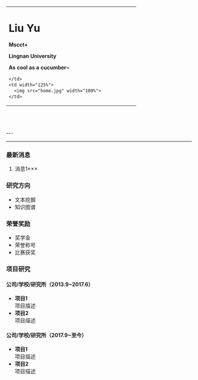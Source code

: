 <div>
<table border="0">
  <tr>
    <td width="75%">
      <h1>Liu Yu</h1>
      <p><b>Mscct+</b></p>
      <p><b>Lingnan University</b></p>
      <p><b>As cool as a cucumber~</b></p>
      <p><b></b></p>
      
    </td>
    <td width="125%">
      <img src="home.jpg" width="100%">
    </td>
  </tr>
</table>
</div>
<br>
<br>
<br>
---



---

### 最新消息
1. 消息1×××

### 研究方向
- 文本挖掘
- 知识图谱

### 荣誉奖励
- 奖学金
- 荣誉称号
- 比赛获奖

### 项目研究
#### 公司/学校/研究所（2013.9~2017.6）
- **项目1**  
项目描述
- **项目2**  
项目描述

#### 公司/学校/研究所（2017.9~至今）
- **项目1**  
项目描述
- **项目2**  
项目描述

